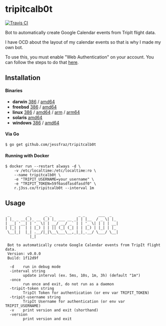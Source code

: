 # tripitcalb0t

[![Travis CI](https://travis-ci.org/jessfraz/tripitcalb0t.svg?branch=master)](https://travis-ci.org/jessfraz/tripitcalb0t)

Bot to automatically create Google Calendar events from TripIt flight data.

I have OCD about the layout of my calendar events so that is why I made my own
bot.


To use this, you must enable "Web Authentication" on your account. You can
follow the steps to do that 
[here](https://tripit.github.io/api/doc/v1/#authentication_section).

## Installation

#### Binaries

- **darwin** [386](https://github.com/jessfraz/tripitcalb0t/releases/download/v0.0.0/tripitcalb0t-darwin-386) / [amd64](https://github.com/jessfraz/tripitcalb0t/releases/download/v0.0.0/tripitcalb0t-darwin-amd64)
- **freebsd** [386](https://github.com/jessfraz/tripitcalb0t/releases/download/v0.0.0/tripitcalb0t-freebsd-386) / [amd64](https://github.com/jessfraz/tripitcalb0t/releases/download/v0.0.0/tripitcalb0t-freebsd-amd64)
- **linux** [386](https://github.com/jessfraz/tripitcalb0t/releases/download/v0.0.0/tripitcalb0t-linux-386) / [amd64](https://github.com/jessfraz/tripitcalb0t/releases/download/v0.0.0/tripitcalb0t-linux-amd64) / [arm](https://github.com/jessfraz/tripitcalb0t/releases/download/v0.0.0/tripitcalb0t-linux-arm) / [arm64](https://github.com/jessfraz/tripitcalb0t/releases/download/v0.0.0/tripitcalb0t-linux-arm64)
- **solaris** [amd64](https://github.com/jessfraz/tripitcalb0t/releases/download/v0.0.0/tripitcalb0t-solaris-amd64)
- **windows** [386](https://github.com/jessfraz/tripitcalb0t/releases/download/v0.0.0/tripitcalb0t-windows-386) / [amd64](https://github.com/jessfraz/tripitcalb0t/releases/download/v0.0.0/tripitcalb0t-windows-amd64)


#### Via Go

```bash
$ go get github.com/jessfraz/tripitcalb0t
```

#### Running with Docker

```console
$ docker run --restart always -d \
    -v /etc/localtime:/etc/localtime:ro \
    --name tripitcalb0t \
    -e "TRIPIT_USERNAME=your_username" \
    -e "TRIPIT_TOKEN=59f6asdfasdfasdf0" \
    r.j3ss.co/tripitcalb0t --interval 1m
```

## Usage

```console
 _        _       _ _            _ _      ___  _
| |_ _ __(_)_ __ (_) |_ ___ __ _| | |__  / _ \| |_
| __| '__| | '_ \| | __/ __/ _` | | '_ \| | | | __|
| |_| |  | | |_) | | || (_| (_| | | |_) | |_| | |_
 \__|_|  |_| .__/|_|\__\___\__,_|_|_.__/ \___/ \__|
           |_|

 Bot to automatically create Google Calendar events from TripIt flight data.
 Version: v0.0.0
 Build: 1f12d9f

  -d    run in debug mode
  -interval string
        update interval (ex. 5ms, 10s, 1m, 3h) (default "1m")
  -once
        run once and exit, do not run as a daemon
  -tripit-token string
        TripIt Token for authentication (or env var TRIPIT_TOKEN)
  -tripit-username string
        TripIt Username for authentication (or env var TRIPIT_USERNAME)
  -v    print version and exit (shorthand)
  -version
        print version and exit
```
